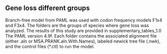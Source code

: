 ## Gene loss different groups
Branch-free model from PAML was used with codon frequency models F1x4 and F3x4. The folders are the groups of species where gene loss was analyzed. The results of this study are provided in supplementary_tables_1.0 The PAML version 4.9f. Each folder contains the associated alignment file (either .aln or MSA.PRANK.aln.With.Names), labeled newick tree file (.nwk), and the control files (*.ctl) to run the model.

